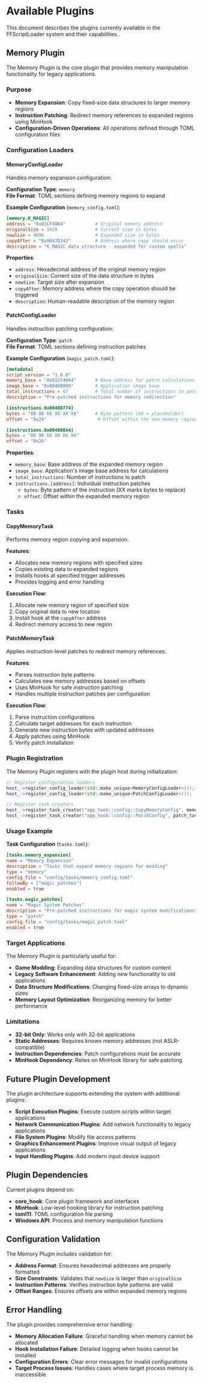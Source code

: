 # Available Plugins

This document describes the plugins currently available in the FFScriptLoader system and their capabilities.

## Memory Plugin

The Memory Plugin is the core plugin that provides memory manipulation functionality for legacy applications.

### Purpose
- **Memory Expansion**: Copy fixed-size data structures to larger memory regions
- **Instruction Patching**: Redirect memory references to expanded regions using MinHook
- **Configuration-Driven Operations**: All operations defined through TOML configuration files

### Configuration Loaders

#### MemoryConfigLoader
Handles memory expansion configuration:

**Configuration Type**: `memory`  
**File Format**: TOML sections defining memory regions to expand

**Example Configuration** (`memory_config.toml`):
```toml
[memory.K_MAGIC]
address = "0x01CF4064"           # Original memory address  
originalSize = 3420              # Current size in bytes
newSize = 4096                   # Expanded size in bytes
copyAfter = "0x0047D343"         # Address where copy should occur
description = "K_MAGIC data structure - expanded for custom spells"
```

**Properties**:
- `address`: Hexadecimal address of the original memory region
- `originalSize`: Current size of the data structure in bytes
- `newSize`: Target size after expansion
- `copyAfter`: Memory address where the copy operation should be triggered
- `description`: Human-readable description of the memory region

#### PatchConfigLoader
Handles instruction patching configuration:

**Configuration Type**: `patch`  
**File Format**: TOML sections defining instruction patches

**Example Configuration** (`magic_patch.toml`):
```toml
[metadata]
script_version = "1.0.0"
memory_base = "0x01CF4064"       # Base address for patch calculations
image_base = "0x00400000"        # Application image base
total_instructions = 67          # Total number of instructions to patch
description = "Pre-patched instructions for memory redirection"

[instructions.0x0048D774]
bytes = "8D 86 XX XX XX XX"      # Byte pattern (XX = placeholder)
offset = "0x2A"                   # Offset within the new memory region

[instructions.0x0048D8A4]
bytes = "8D 90 XX XX XX XX"
offset = "0x2A"
```

**Properties**:
- `memory_base`: Base address of the expanded memory region
- `image_base`: Application's image base address for calculations
- `total_instructions`: Number of instructions to patch
- `instructions.[address]`: Individual instruction patches
  - `bytes`: Byte pattern of the instruction (XX marks bytes to replace)
  - `offset`: Offset within the expanded memory region

### Tasks

#### CopyMemoryTask
Performs memory region copying and expansion.

**Features**:
- Allocates new memory regions with specified sizes
- Copies existing data to expanded regions
- Installs hooks at specified trigger addresses
- Provides logging and error handling

**Execution Flow**:
1. Allocate new memory region of specified size
2. Copy original data to new location
3. Install hook at the `copyAfter` address
4. Redirect memory access to new region

#### PatchMemoryTask  
Applies instruction-level patches to redirect memory references.

**Features**:
- Parses instruction byte patterns
- Calculates new memory addresses based on offsets
- Uses MinHook for safe instruction patching
- Handles multiple instruction patches per configuration

**Execution Flow**:
1. Parse instruction configurations
2. Calculate target addresses for each instruction
3. Generate new instruction bytes with updated addresses
4. Apply patches using MinHook
5. Verify patch installation

### Plugin Registration

The Memory Plugin registers with the plugin host during initialization:

```cpp
// Register configuration loaders
host_->register_config_loader(std::make_unique<MemoryConfigLoader>());
host_->register_config_loader(std::make_unique<PatchConfigLoader>());

// Register task creators
host_->register_task_creator("app_hook::config::CopyMemoryConfig", memory_task_creator);
host_->register_task_creator("app_hook::config::PatchConfig", patch_task_creator);
```

### Usage Example

**Task Configuration** (`tasks.toml`):
```toml
[tasks.memory_expansion]
name = "Memory Expansion"
description = "Tasks that expand memory regions for modding"
type = "memory"
config_file = "config/tasks/memory_config.toml"
followBy = ["magic_patches"]
enabled = true

[tasks.magic_patches]
name = "Magic System Patches"
description = "Pre-patched instructions for magic system modifications"
type = "patch"
config_file = "config/tasks/magic_patch.toml"
enabled = true
```

### Target Applications

The Memory Plugin is particularly useful for:

- **Game Modding**: Expanding data structures for custom content
- **Legacy Software Enhancement**: Adding new functionality to old applications
- **Data Structure Modifications**: Changing fixed-size arrays to dynamic sizes
- **Memory Layout Optimization**: Reorganizing memory for better performance

### Limitations

- **32-bit Only**: Works only with 32-bit applications
- **Static Addresses**: Requires known memory addresses (not ASLR-compatible)
- **Instruction Dependencies**: Patch configurations must be accurate
- **MinHook Dependency**: Relies on MinHook library for safe patching

## Future Plugin Development

The plugin architecture supports extending the system with additional plugins:

- **Script Execution Plugins**: Execute custom scripts within target applications
- **Network Communication Plugins**: Add network functionality to legacy applications
- **File System Plugins**: Modify file access patterns
- **Graphics Enhancement Plugins**: Improve visual output of legacy applications
- **Input Handling Plugins**: Add modern input device support

## Plugin Dependencies

Current plugins depend on:

- **core_hook**: Core plugin framework and interfaces
- **MinHook**: Low-level hooking library for instruction patching
- **toml11**: TOML configuration file parsing
- **Windows API**: Process and memory manipulation functions

## Configuration Validation

The Memory Plugin includes validation for:

- **Address Format**: Ensures hexadecimal addresses are properly formatted
- **Size Constraints**: Validates that `newSize` is larger than `originalSize`
- **Instruction Patterns**: Verifies instruction byte patterns are valid
- **Offset Ranges**: Ensures offsets are within expanded memory regions

## Error Handling

The plugin provides comprehensive error handling:

- **Memory Allocation Failure**: Graceful handling when memory cannot be allocated
- **Hook Installation Failure**: Detailed logging when hooks cannot be installed
- **Configuration Errors**: Clear error messages for invalid configurations
- **Target Process Issues**: Handles cases where target process memory is inaccessible 